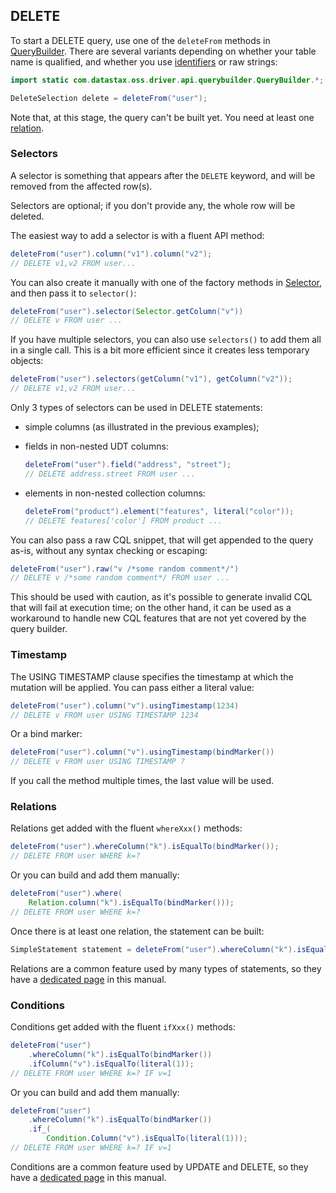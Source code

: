 <!--
Licensed to the Apache Software Foundation (ASF) under one
or more contributor license agreements.  See the NOTICE file
distributed with this work for additional information
regarding copyright ownership.  The ASF licenses this file
to you under the Apache License, Version 2.0 (the
"License"); you may not use this file except in compliance
with the License.  You may obtain a copy of the License at

  http://www.apache.org/licenses/LICENSE-2.0

Unless required by applicable law or agreed to in writing,
software distributed under the License is distributed on an
"AS IS" BASIS, WITHOUT WARRANTIES OR CONDITIONS OF ANY
KIND, either express or implied.  See the License for the
specific language governing permissions and limitations
under the License.
-->

## DELETE

To start a DELETE query, use one of the `deleteFrom` methods in [QueryBuilder]. There are several
variants depending on whether your table name is qualified, and whether you use
[identifiers](../../case_sensitivity/) or raw strings:

```java
import static com.datastax.oss.driver.api.querybuilder.QueryBuilder.*;

DeleteSelection delete = deleteFrom("user");
```

Note that, at this stage, the query can't be built yet. You need at least one
[relation](#relations).

### Selectors

A selector is something that appears after the `DELETE` keyword, and will be removed from the
affected row(s).

Selectors are optional; if you don't provide any, the whole row will be deleted.

The easiest way to add a selector is with a fluent API method:

```java
deleteFrom("user").column("v1").column("v2");
// DELETE v1,v2 FROM user...
```

You can also create it manually with one of the factory methods in [Selector], and then pass it to
`selector()`:

```java
deleteFrom("user").selector(Selector.getColumn("v"))
// DELETE v FROM user ...
```

If you have multiple selectors, you can also use `selectors()` to add them all in a single call.
This is a bit more efficient since it creates less temporary objects: 

```java
deleteFrom("user").selectors(getColumn("v1"), getColumn("v2"));
// DELETE v1,v2 FROM user...
```

Only 3 types of selectors can be used in DELETE statements:

* simple columns (as illustrated in the previous examples);
* fields in non-nested UDT columns:

  ```java
  deleteFrom("user").field("address", "street");
  // DELETE address.street FROM user ...
  ```
  
* elements in non-nested collection columns:

  ```java
  deleteFrom("product").element("features", literal("color"));
  // DELETE features['color'] FROM product ...
  ```
  
You can also pass a raw CQL snippet, that will get appended to the query as-is, without any syntax
checking or escaping:

```java
deleteFrom("user").raw("v /*some random comment*/")
// DELETE v /*some random comment*/ FROM user ...
```

This should be used with caution, as it's possible to generate invalid CQL that will fail at
execution time; on the other hand, it can be used as a workaround to handle new CQL features that
are not yet covered by the query builder.

### Timestamp

The USING TIMESTAMP clause specifies the timestamp at which the mutation will be applied. You can
pass either a literal value:

```java
deleteFrom("user").column("v").usingTimestamp(1234)
// DELETE v FROM user USING TIMESTAMP 1234
```

Or a bind marker:

```java
deleteFrom("user").column("v").usingTimestamp(bindMarker())
// DELETE v FROM user USING TIMESTAMP ?
```

If you call the method multiple times, the last value will be used.

### Relations

Relations get added with the fluent `whereXxx()` methods:

```java
deleteFrom("user").whereColumn("k").isEqualTo(bindMarker());
// DELETE FROM user WHERE k=?
```

Or you can build and add them manually:

```java
deleteFrom("user").where(
    Relation.column("k").isEqualTo(bindMarker()));
// DELETE FROM user WHERE k=?
```

Once there is at least one relation, the statement can be built:

```java
SimpleStatement statement = deleteFrom("user").whereColumn("k").isEqualTo(bindMarker()).build();
```

Relations are a common feature used by many types of statements, so they have a
[dedicated page](../relation) in this manual.

### Conditions

Conditions get added with the fluent `ifXxx()` methods:

```java
deleteFrom("user")
    .whereColumn("k").isEqualTo(bindMarker())
    .ifColumn("v").isEqualTo(literal(1));
// DELETE FROM user WHERE k=? IF v=1
```

Or you can build and add them manually:

```java
deleteFrom("user")
    .whereColumn("k").isEqualTo(bindMarker())
    .if_(
        Condition.Column("v").isEqualTo(literal(1)));
// DELETE FROM user WHERE k=? IF v=1
```

Conditions are a common feature used by UPDATE and DELETE, so they have a
[dedicated page](../condition) in this manual.

[QueryBuilder]: https://docs.datastax.com/en/drivers/java/4.4/com/datastax/oss/driver/api/querybuilder/QueryBuilder.html
[Selector]:     https://docs.datastax.com/en/drivers/java/4.4/com/datastax/oss/driver/api/querybuilder/select/Selector.html
